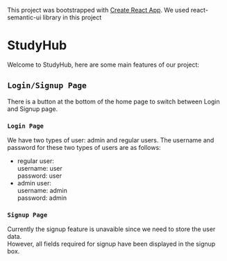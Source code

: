 This project was bootstrapped with [Create React App](https://github.com/facebook/create-react-app).
We used react-semantic-ui library in this project

# StudyHub

Welcome to StudyHub, here are some main features of our project:

## `Login/Signup Page`
There is a button at the bottom of the home page to switch between Login and Signup page.
### `Login Page`
We have two types of user: admin and regular users.
The username and password for these two types of users are as follows:
- regular user:<br />
username: user <br />
password: user <br />
- admin user: <br />
username: admin <br />
password: admin <br />

### `Signup Page`
Currently the signup feature is unavaible since we need to store the user data.<br>
However, all fields required for signup have been displayed in the signup box.

